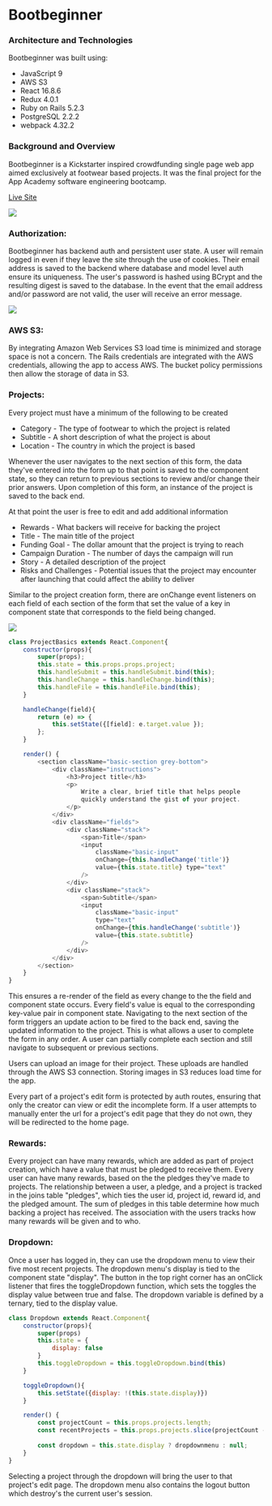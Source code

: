 # Bootbeginner

### Architecture and Technologies
Bootbeginner was built using:
* JavaScript 9
* AWS S3
* React 16.8.6
* Redux 4.0.1
* Ruby on Rails 5.2.3
* PostgreSQL 2.2.2
* webpack 4.32.2

### Background and Overview
 Bootbeginner is a Kickstarter inspired crowdfunding single page web app aimed exclusively at footwear based projects. It was the final project for the App Academy software engineering bootcamp.

[Live Site](https://bootbeginner.herokuapp.com/#/)

![](./app/assets/images/learn.gif)

### Authorization:
Bootbeginner has backend auth and persistent user state. A user will remain logged in even if they leave the site through the use of cookies. Their email address is saved to the backend where database and model level auth ensure its uniqueness. The user's password is hashed using BCrypt and the resulting digest is saved to the database. In the event that the email address and/or password are not valid, the user will receive an error message.

![](./app/assets/images/login.gif)

### AWS S3:

By integrating Amazon Web Services S3 load time is minimized and storage space is not a concern. The Rails credentials are integrated with the AWS credentials, allowing the app to access AWS. The bucket policy permissions then allow the storage of data in S3.

### Projects:

Every project must have a minimum of the following to be created
* Category - The type of footwear to which the project is related
* Subtitle - A short description of what the project is about
* Location - The country in which the project is based

Whenever the user navigates to the next section of this form, the data they've entered into the form up to that point is saved to the component state, so they can return to previous sections to review and/or change their prior answers. Upon completion of this form, an instance of the project is saved to the back end.

At that point the user is free to edit and add additional information

* Rewards - What backers will receive for backing the project
* Title - The main title of the project
* Funding Goal - The dollar amount that the project is trying to reach
* Campaign Duration - The number of days the campaign will run
* Story - A detailed description of the project
* Risks and Challenges - Potential issues that the project may encounter after launching that could affect the ability to deliver

Similar to the project creation form, there are onChange event listeners on each field of each section of the form that set the value of a key in component state that corresponds to the field being changed. 

![](./app/assets/images/form-nav.gif)

```JavaScript
class ProjectBasics extends React.Component{
    constructor(props){
        super(props);
        this.state = this.props.props.project;
        this.handleSubmit = this.handleSubmit.bind(this);
        this.handleChange = this.handleChange.bind(this);
        this.handleFile = this.handleFile.bind(this);
    }

    handleChange(field){
        return (e) => {
            this.setState({[field]: e.target.value });
        };
    }

    render() {
        <section className="basic-section grey-bottom">
            <div className="instructions">
                <h3>Project title</h3>
                <p>
                    Write a clear, brief title that helps people 
                    quickly understand the gist of your project.
                </p>
            </div>
            <div className="fields">
                <div className="stack">
                    <span>Title</span>
                    <input 
                        className="basic-input" 
                        onChange={this.handleChange('title')} 
                        value={this.state.title} type="text"
                    />
                </div>
                <div className="stack">
                    <span>Subtitle</span>
                    <input 
                        className="basic-input" 
                        type="text" 
                        onChange={this.handleChange('subtitle')} 
                        value={this.state.subtitle}
                    />
                </div>
            </div>
        </section>
    }
}

```

This ensures a re-render of the field as every change to the the field and component state occurs. Every field's value is equal to the corresponding key-value pair in component state. Navigating to the next section of the form triggers an update action to be fired to the back end, saving the updated information to the project. This is what allows a user to complete the form in any order. A user can partially complete each section and still navigate to subsequent or previous sections.

Users can upload an image for their project. These uploads are handled through the AWS S3 connection. Storing images in S3 reduces load time for the app.

Every part of a project's edit form is protected by auth routes, ensuring that only the creator can view or edit the incomplete form. If a user attempts to manually enter the url for a project's edit page that they do not own, they will be redirected to the home page.

### Rewards:
Every project can have many rewards, which are added as part of project creation, which have a value that must be pledged to receive them. Every user can have many rewards, based on the the pledges they've made to projects. The relationship between a user, a pledge, and a project is tracked in the joins table "pledges", which ties the user id, project id, reward id, and the pledged amount. The sum of pledges in this table determine how much backing a project has received. The association with the users tracks how many rewards will be given and to who.

### Dropdown:
Once a user has logged in, they can use the dropdown menu to view their five most recent projects. The dropdown menu's display is tied to the component state "display". The button in the top right corner has an onClick listener that fires the toggleDropdown function, which sets the toggles the display value between true and false. The dropdown variable is defined by a ternary, tied to the display value. 

```javascript
class Dropdown extends React.Component{
    constructor(props){
        super(props)
        this.state = {
            display: false
        }
        this.toggleDropdown = this.toggleDropdown.bind(this)
    }

    toggleDropdown(){
        this.setState({display: !(this.state.display)})
    }

    render() {
        const projectCount = this.props.projects.length;
        const recentProjects = this.props.projects.slice(projectCount - 5, projectCount);
        
        const dropdown = this.state.display ? dropdownmenu : null;
    }
}
```

Selecting a project through the dropdown will bring the user to that project's edit page. The dropdown menu also contains the logout button which destroy's the current user's session.